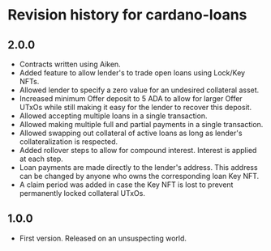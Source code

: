 # Revision history for cardano-loans

## 2.0.0

* Contracts written using Aiken.
* Added feature to allow lender's to trade open loans using Lock/Key NFTs.
* Allowed lender to specify a zero value for an undesired collateral asset.
* Increased minimum Offer deposit to 5 ADA to allow for larger Offer UTxOs while still making it easy for the lender to recover this deposit.
* Allowed accepting multiple loans in a single transaction.
* Allowed making multiple full and partial payments in a single transaction.
* Allowed swapping out collateral of active loans as long as lender's collateralization is respected.
* Added rollover steps to allow for compound interest. Interest is applied at each step.
* Loan payments are made directly to the lender's address. This address can be changed by anyone who owns the corresponding loan Key NFT.
* A claim period was added in case the Key NFT is lost to prevent permanently locked collateral UTxOs.

## 1.0.0

* First version. Released on an unsuspecting world.
